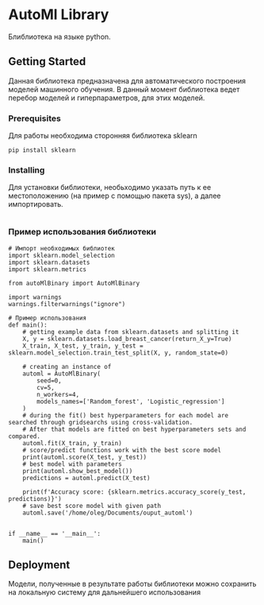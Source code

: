 # AutoMl Library

Блиблиотека на языке python.

## Getting Started

Данная библиотека предназначена для автоматического построения моделей машинного обучения.
В данный момент библиотека ведет перебор моделей и гиперпараметров, для этих моделей. 

### Prerequisites

Для работы необходима сторонняя библиотека sklearn

```
pip install sklearn
```

### Installing

Для установки библиотеки, необьходимо указать путь к ее местоположению (на пример с помощью пакета sys), 
а далее импортировать.

```

```


### Пример использования библиотеки


```
# Импорт необходимых библиотек
import sklearn.model_selection
import sklearn.datasets
import sklearn.metrics

from autoMlBinary import AutoMlBinary

import warnings
warnings.filterwarnings("ignore")

# Пример использования 
def main():
    # getting example data from sklearn.datasets and splitting it
    X, y = sklearn.datasets.load_breast_cancer(return_X_y=True)
    X_train, X_test, y_train, y_test = sklearn.model_selection.train_test_split(X, y, random_state=0)

    # creating an instance of
    automl = AutoMlBinary(
        seed=0,
        cv=5,
        n_workers=4,
        models_names=['Random_forest', 'Logistic_regression']
    )
    # during the fit() best hyperparameters for each model are searched through gridsearchs using cross-validation.
    # After that models are fitted on best hyperparameters sets and compared.
    automl.fit(X_train, y_train)
    # score/predict functions work with the best score model
    print(automl.score(X_test, y_test))
    # best model with parameters
    print(automl.show_best_model())
    predictions = automl.predict(X_test)

    print(f'Accuracy score: {sklearn.metrics.accuracy_score(y_test, predictions)}')
    # save best score model with given path
    automl.save('/home/oleg/Documents/ouput_automl')


if __name__ == '__main__':
    main()
```

## Deployment

Модели, полученные в результате работы библиотеки можно сохранить на локальную систему
для дальнейшего использования


